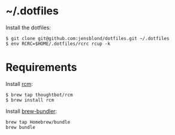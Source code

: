 ~/.dotfiles
===========

Install the dotfiles:

```
$ git clone git@github.com:jensblond/dotfiles.git ~/.dotfiles
$ env RCRC=$HOME/.dotfiles/rcrc rcup -k
```

Requirements
============

Install [rcm](https://github.com/thoughtbot/rcm):

```
$ brew tap thoughtbot/rcm
$ brew install rcm
```

Install [brew-bundler](https://github.com/Homebrew/homebrew-bundle):

```
brew tap Homebrew/bundle
brew bundle
```
